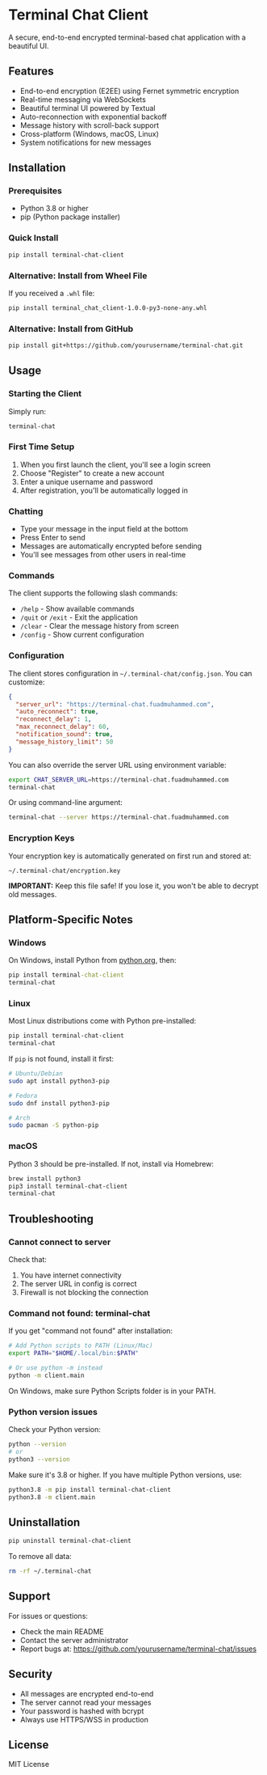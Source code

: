 # Terminal Chat Client

A secure, end-to-end encrypted terminal-based chat application with a beautiful UI.

## Features

- End-to-end encryption (E2EE) using Fernet symmetric encryption
- Real-time messaging via WebSockets
- Beautiful terminal UI powered by Textual
- Auto-reconnection with exponential backoff
- Message history with scroll-back support
- Cross-platform (Windows, macOS, Linux)
- System notifications for new messages

## Installation

### Prerequisites

- Python 3.8 or higher
- pip (Python package installer)

### Quick Install

```bash
pip install terminal-chat-client
```

### Alternative: Install from Wheel File

If you received a `.whl` file:

```bash
pip install terminal_chat_client-1.0.0-py3-none-any.whl
```

### Alternative: Install from GitHub

```bash
pip install git+https://github.com/yourusername/terminal-chat.git
```

## Usage

### Starting the Client

Simply run:

```bash
terminal-chat
```

### First Time Setup

1. When you first launch the client, you'll see a login screen
2. Choose "Register" to create a new account
3. Enter a unique username and password
4. After registration, you'll be automatically logged in

### Chatting

- Type your message in the input field at the bottom
- Press Enter to send
- Messages are automatically encrypted before sending
- You'll see messages from other users in real-time

### Commands

The client supports the following slash commands:

- `/help` - Show available commands
- `/quit` or `/exit` - Exit the application
- `/clear` - Clear the message history from screen
- `/config` - Show current configuration

### Configuration

The client stores configuration in `~/.terminal-chat/config.json`. You can customize:

```json
{
  "server_url": "https://terminal-chat.fuadmuhammed.com",
  "auto_reconnect": true,
  "reconnect_delay": 1,
  "max_reconnect_delay": 60,
  "notification_sound": true,
  "message_history_limit": 50
}
```

You can also override the server URL using environment variable:

```bash
export CHAT_SERVER_URL=https://terminal-chat.fuadmuhammed.com
terminal-chat
```

Or using command-line argument:

```bash
terminal-chat --server https://terminal-chat.fuadmuhammed.com
```

### Encryption Keys

Your encryption key is automatically generated on first run and stored at:

```
~/.terminal-chat/encryption.key
```

**IMPORTANT:** Keep this file safe! If you lose it, you won't be able to decrypt old messages.

## Platform-Specific Notes

### Windows

On Windows, install Python from [python.org](https://www.python.org/downloads/), then:

```cmd
pip install terminal-chat-client
terminal-chat
```

### Linux

Most Linux distributions come with Python pre-installed:

```bash
pip install terminal-chat-client
terminal-chat
```

If `pip` is not found, install it first:

```bash
# Ubuntu/Debian
sudo apt install python3-pip

# Fedora
sudo dnf install python3-pip

# Arch
sudo pacman -S python-pip
```

### macOS

Python 3 should be pre-installed. If not, install via Homebrew:

```bash
brew install python3
pip3 install terminal-chat-client
terminal-chat
```

## Troubleshooting

### Cannot connect to server

Check that:
1. You have internet connectivity
2. The server URL in config is correct
3. Firewall is not blocking the connection

### Command not found: terminal-chat

If you get "command not found" after installation:

```bash
# Add Python scripts to PATH (Linux/Mac)
export PATH="$HOME/.local/bin:$PATH"

# Or use python -m instead
python -m client.main
```

On Windows, make sure Python Scripts folder is in your PATH.

### Python version issues

Check your Python version:

```bash
python --version
# or
python3 --version
```

Make sure it's 3.8 or higher. If you have multiple Python versions, use:

```bash
python3.8 -m pip install terminal-chat-client
python3.8 -m client.main
```

## Uninstallation

```bash
pip uninstall terminal-chat-client
```

To remove all data:

```bash
rm -rf ~/.terminal-chat
```

## Support

For issues or questions:
- Check the main README
- Contact the server administrator
- Report bugs at: https://github.com/yourusername/terminal-chat/issues

## Security

- All messages are encrypted end-to-end
- The server cannot read your messages
- Your password is hashed with bcrypt
- Always use HTTPS/WSS in production

## License

MIT License

